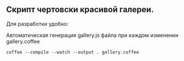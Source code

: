 Скрипт чертовски красивой галереи.
---------------------------------

Для разработки удобно:

Автоматическая генерация gallery.js файла при каждом изменении gallery.coffee

    coffee --compile --watch --output . gallery.coffee